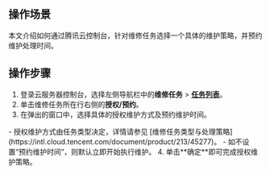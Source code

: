 ## 操作场景
本文介绍如何通过腾讯云控制台，针对维修任务选择一个具体的维护策略，并预约维护处理时间。


## 操作步骤
1. 登录云服务器控制台，选择左侧导航栏中的**维修任务** > **[任务列表](https://console.cloud.tencent.com/cvm/repair/list)**。
2. 单击维修任务所在行右侧的**授权/预约**。
3. 在弹出的窗口中，选择具体的授权维护方式及预约维护时间。
<dx-alert infotype="explain" title="">
- 授权维护方式由任务类型决定，详情请参见 [维修任务类型与处理策略](https://intl.cloud.tencent.com/document/product/213/45277)。
- 如不设置“预约维护时间”，则默认立即开始执行维护。
</dx-alert>
4. 单击**确定**即可完成授权维护策略。
